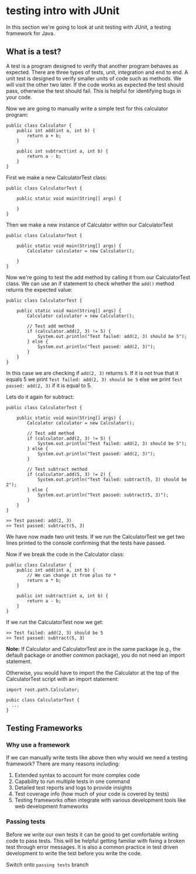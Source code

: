 # testing intro with JUnit

In this section we're going to look at unit testing with JUnit, a testing framework for Java.

## What is a test?

A test is a program designed to verify that another program behaves as expected. There are three types of tests, unit, integration and end to end. A unit test is designed to verify smaller units of code such as methods. We will visit the other two later. If the code works as expected the test should pass, otherwise the test should fail. This is helpful for identifying bugs in your code.

Now we are going to manually write a simple test for this calculator program:

```
public class Calculator {
    public int add(int a, int b) {
        return a + b;
    }

    public int subtract(int a, int b) {
        return a - b;
    }
}

```

First we make a new CalculatorTest class:

```
public class CalculatorTest {

    public static void main(String[] args) {

    }
}
```

Then we make a new instance of Calculator within our CalculatorTest

```
public class CalculatorTest {

    public static void main(String[] args) {
        Calculator calculator = new Calculator();

    }
}
```

Now we're going to test the add method by calling it from our CalculatorTest class. We can use an if statement to check whether the `add()` method returns the expected value:

```
public class CalculatorTest {

    public static void main(String[] args) {
        Calculator calculator = new Calculator();

        // Test add method
        if (calculator.add(2, 3) != 5) {
            System.out.println("Test failed: add(2, 3) should be 5");
        } else {
            System.out.println("Test passed: add(2, 3)");
        }
    }
}
```

In this case we are checking if `add(2, 3)` returns `5`. If it is not true that it equals 5 we print `Test failed: add(2, 3) should be 5` else we print `Test passed: add(2, 3)` if it is equal to 5.

Lets do it again for subtract:

```
public class CalculatorTest {

    public static void main(String[] args) {
        Calculator calculator = new Calculator();

        // Test add method
        if (calculator.add(2, 3) != 5) {
            System.out.println("Test failed: add(2, 3) should be 5");
        } else {
            System.out.println("Test passed: add(2, 3)");
        }

        // Test subtract method
        if (calculator.add(5, 3) != 2) {
            System.out.println("Test failed: subtract(5, 3) should be 2");
        } else {
            System.out.println("Test passed: subtract(5, 3)");
        }
    }
}

>> Test passed: add(2, 3)
>> Test passed: subtract(5, 3)
```

We have now made two unit tests. If we run the CalculatorTest we get two lines printed to the console confirming that the tests have passed.

Now if we break the code in the Calculator class:

```
public class Calculator {
    public int add(int a, int b) {
        // We can change it from plus to *
        return a * b;
    }

    public int subtract(int a, int b) {
        return a - b;
    }
}

```

If we run the CalculatorTest now we get:

```
>> Test failed: add(2, 3) should be 5
>> Test passed: subtract(5, 3)
```

**Note:** If Calculator and CalculatorTest are in the same package (e.g., the default package or another common package), you do not need an import statement.

Otherwise, you would have to import the the Calculator at the top of the CalculatorTest script with an import statement:

```
import root.path.Calculator;

pubic class CalculatorTest {
  ...
}
```

## Testing Frameworks

### Why use a framework

If we can manually write tests like above then why would we need a testing framework? There are many reasons including:

1. Extended syntax to account for more complex code
2. Capability to run multiple tests in one command
3. Detailed test reports and logs to provide insights
4. Test coverage info (how much of your code is covered by tests)
5. Testing frameworks often integrate with various development tools like web development frameworks

### Passing tests

Before we write our own tests it can be good to get comfortable writing code to pass tests. This will be helpful getting familiar with fixing a broken test through error messages. It is also a common practice in test driven development to write the test before you write the code.

Switch onto `passing tests` branch
